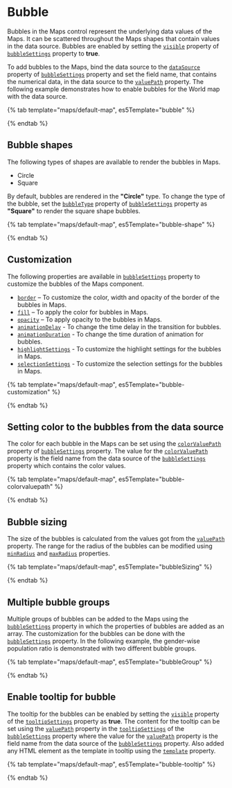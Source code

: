 # Bubble

Bubbles in the Maps control represent the underlying data values of the Maps. It can be scattered throughout the Maps shapes that contain values in the data source. Bubbles are enabled by setting the [`visible`](../api/maps/bubbleSettingsModel/#visible) property of [`bubbleSettings`](../api/maps/bubbleSettingsModel) property to **true**.

To add bubbles to the Maps, bind the data source to the [`dataSource`](../api/maps/bubbleSettingsModel/#datasource) property of [`bubbleSettings`](../api/maps/bubbleSettingsModel) property and set the field name, that contains the numerical data, in the data source to the [`valuePath`](../api/maps/bubbleSettingsModel/#valuepath) property. The following example demonstrates how to enable bubbles for the World map with the data source.

{% tab template="maps/default-map", es5Template="bubble" %}

{% endtab %}

## Bubble shapes

The following types of shapes are available to render the bubbles in Maps.

* Circle
* Square

By default, bubbles are rendered in the **"Circle"** type. To change the type of the bubble, set the [`bubbleType`](../api/maps/bubbleSettingsModel/#bubbletype) property of [`bubbleSettings`](../api/maps/bubbleSettingsModel) property as **"Square"** to render the square shape bubbles.

{% tab template="maps/default-map", es5Template="bubble-shape" %}

{% endtab %}

## Customization

The following properties are available in [`bubbleSettings`](../api/maps/bubbleSettingsModel) property to customize the bubbles of the Maps component.

* [`border`](../api/maps/bubbleSettingsModel/#border) – To customize the color, width and opacity of the border of the bubbles in Maps.
* [`fill`](../api/maps/bubbleSettingsModel/#fill) – To apply the color for bubbles in Maps.
* [`opacity`](../api/maps/bubbleSettingsModel/#opacity) – To apply opacity to the bubbles in Maps.
* [`animationDelay`](../api/maps/bubbleSettingsModel/#animationdelay) - To change the time delay in the transition for bubbles.
* [`animationDuration`](../api/maps/bubbleSettingsModel/#animationduration) - To change the time duration of animation for bubbles.
* [`highlightSettings`](../api/maps/bubbleSettingsModel/#highlightsettings) - To customize the highlight settings for the bubbles in Maps.
* [`selectionSettings`](../api/maps/bubbleSettingsModel/#selectionsettings) - To customize the selection settings for the bubbles in Maps.

{% tab template="maps/default-map", es5Template="bubble-customization" %}

{% endtab %}

## Setting color to the bubbles from the data source

The color for each bubble in the Maps can be set using the [`colorValuePath`](../api/maps/bubbleSettingsModel/#colorvaluepath) property of [`bubbleSettings`](../api/maps/bubbleSettingsModel) property. The value for the [`colorValuePath`](../api/maps/bubbleSettingsModel/#colorvaluepath) property is the field name from the data source of the [`bubbleSettings`](../api/maps/bubbleSettingsModel) property which contains the color values.

{% tab template="maps/default-map", es5Template="bubble-colorvaluepath" %}

{% endtab %}

## Bubble sizing

The size of the bubbles is calculated from the values got from the [`valuePath`](../api/maps/bubbleSettingsModel/#valuepath) property. The range for the radius of the bubbles can be modified using [`minRadius`](../api/maps/bubbleSettingsModel/#minradius) and [`maxRadius`](../api/maps/bubbleSettingsModel/#maxradius) properties.

{% tab template="maps/default-map", es5Template="bubbleSizing" %}

{% endtab %}

## Multiple bubble groups

Multiple groups of bubbles can be added to the Maps using the [`bubbleSettings`](../api/maps/bubbleSettingsModel) property in which the properties of bubbles are added as an array. The customization for the bubbles can be done with the [`bubbleSettings`](../api/maps/bubbleSettingsModel) property. In the following example, the gender-wise population ratio is demonstrated with two different bubble groups.

{% tab template="maps/default-map", es5Template="bubbleGroup" %}

{% endtab %}

## Enable tooltip for bubble

The tooltip for the bubbles can be enabled by setting the [`visible`](../api/maps/tooltipSettingsModel/#visible) property of the [`tooltipSettings`](../api/maps/tooltipSettingsModel) property as **true**. The content for the tooltip can be set using the [`valuePath`](../api/maps/tooltipSettingsModel/#valuepath) property in the [`tooltipSettings`](../api/maps/tooltipSettingsModel) of the [`bubbleSettings`](../api/maps/bubbleSettingsModel) property where the value for the [`valuePath`](../api/maps/tooltipSettingsModel/#valuepath) property is the field name from the data source of the [`bubbleSettings`](../api/maps/bubbleSettingsModel) property. Also added any HTML element as the template in tooltip using the [`template`](../api/maps/tooltipSettingsModel/#template) property.

{% tab template="maps/default-map", es5Template="bubble-tooltip" %}

{% endtab %}